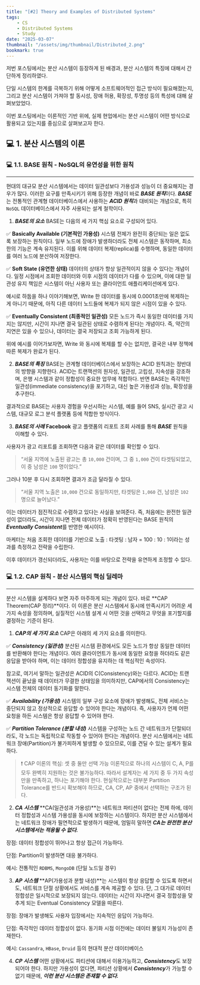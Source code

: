 ```yaml
---
title: "[#2] Theory and Examples of Distributed Systems"
tags:
    - CS
    - Distributed Systems
    - Study
date: "2025-03-07"
thumbnail: "/assets/img/thumbnail/Distributed_2.png"
bookmark: true
---
```


저번 포스팅에서는 분산 시스템이 등장하게 된 배경과, 분산 시스템의 특징에 대해서 간단하게 정리하였다.

단일 시스템의 한계를 극복하기 위해 어떻게 소프트웨어적인 접근 방식이 필요해졌는지, 그리고 분산 시스템이 가져야 할 동시성, 장애 허용, 확장성, 투명성 등의 특성에 대해 살펴보았었다.

이번 포스팅에서는 이론적인 기반 위에, 실제 현업에서는 분산 시스템이 어떤 방식으로 활용되고 있는지를 중심으로 살펴보고자 한다.


## 💻 1. 분산 시스템의 이론

### 💻 1.1. BASE 원칙 - NoSQL의 유연성을 위한 원칙
---
현대의 대규모 분산 시스템에서는 데이터 일관성보다 가용성과 성능이 더 중요해지는 경우가 많다. 이러한 요구를 만족시키기 위해 등장한 개념이 바로 ***BASE 원칙***이다. ***BASE***는 전통적인 관계형 데이터베이스에서 사용하는 ***ACID 원칙***과 대비되는 개념으로, 특히 `NoSQL` 데이터베이스에서 자주 사용되는 설계 철학이다.

1. ***BASE의 요소***
BASE는 다음의 세 가지 핵심 요소로 구성되어 있다.

✅ **Basically Available (기본적인 가용성)**
시스템 전체가 완전히 중단되는 일은 없도록 보장하는 원칙이다. 일부 노드에 장애가 발생하더라도 전체 시스템은 동작하며, 최소한의 기능은 계속 유지된다. 이를 위해 데이터 복제(replica)를 수행하며, 동일한 데이터를 여러 노드에 분산하여 저장한다.

✅ **Soft State (유연한 상태)**
데이터의 상태가 항상 일관적이지 않을 수 있다는 개념이다. 일정 시점에서 조회한 데이터와 이후 시점의 데이터가 다를 수 있으며, 이에 대한 일관성 유지 책임은 시스템이 아닌 사용자 또는 클라이언트 애플리케이션에게 있다.

예시로 하둡을 하나 이야기해보면, Write 한 데이터를 동시에 0.0001초만에 복제하는게 아니기 때문에, 아직 다른 데이터 노드들에 복제가 되지 않은 시점이 있을 수 있다.

✅ **Eventually Consistent (최종적인 일관성)**
모든 노드가 즉시 동일한 데이터를 가지지는 않지만, 시간이 지나면 결국 일관된 상태로 수렴하게 된다는 개념이다. 즉, 약간의 지연은 있을 수 있으나, 데이터는 결국 저장되고 조회 가능하게 된다.

위에 예시를 이어가보자면, Write 와 동시에 복제를 할 수는 없지만, 결국은 내부 정책에 따른 복제가 완료가 된다.

2. ***BASE의 특징***
BASE는 관계형 데이터베이스에서 보장하는 ACID 원칙과는 정반대의 방향을 지향한다.
ACID는 트랜잭션의 원자성, 일관성, 고립성, 지속성을 강조하며, 은행 시스템과 같이 정합성이 중요한 업무에 적합하다.
반면 BASE는 즉각적인 일관성(immediate consistency)을 포기하고, 대신 높은 가용성과 성능, 확장성을 추구한다.

결과적으로 BASE는 사용자 경험을 우선시하는 시스템, 예를 들어 SNS, 실시간 광고 시스템, 대규모 로그 분석 플랫폼 등에 적합한 방식이다.

3. ***BASE의 사례***
**Facebook** 광고 플랫폼의 리포트 조회 사례를 통해 ***BASE*** 원칙을 이해할 수 있다.

사용자가 광고 리포트를 조회하면 다음과 같은 데이터를 확인할 수 있다.

> “서울 지역에 노출된 광고는 총 `10,000` 건이며, 그 중 `1,000` 건이 타겟팅되었고, 이 중 남성은 `100` 명이었다.”

그러나 10분 후 다시 조회하면 결과가 조금 달라질 수 있다.

> “서울 지역 노출은 `10,000` 건으로 동일하지만, 타겟팅은 `1,060` 건, 남성은 `102` 명으로 늘어났다.”

이는 데이터가 점진적으로 수렴하고 있다는 사실을 보여준다. 즉, 처음에는 완전한 일관성이 없더라도, 시간이 지나면 전체 데이터가 정확히 반영된다는 BASE 원칙의 ***Eventually Consistent***를 반영한 예시이다.

마케터는 처음 조회한 데이터를 기반으로 노출 : 타겟팅 : 남자 = 100 : 10 : 1이라는 성과를 측정하고 전략을 수립한다.

이후 데이터가 갱신되더라도, 사용자는 이를 바탕으로 전략을 유연하게 조정할 수 있다.


### 💻 1.2. CAP 원칙 - 분산 시스템의 핵심 딜레마
---
분산 시스템을 설계하다 보면 자주 마주하게 되는 개념이 있다. 바로 **CAP Theorem(CAP 정리)**이다. 이 이론은 분산 시스템에서 동시에 만족시키기 어려운 세 가지 속성을 정의하며, 실질적인 시스템 설계 시 어떤 것을 선택하고 무엇을 포기할지를 결정하는 기준이 된다.

1. ***CAP의 세 가지 요소***
CAP은 아래의 세 가지 요소를 의미한다.

✅ ***Consistency (일관성)***
분산된 시스템 환경에서도 모든 노드가 항상 동일한 데이터를 반환해야 한다는 개념이다.
여러 클라이언트가 동시에 동일한 요청을 하더라도 같은 응답을 받아야 하며, 이는 데이터 정합성을 유지하는 데 핵심적인 속성이다.

참고로, 여기서 말하는 일관성은 ACID의 C(Consistency)와는 다르다. ACID는 트랜잭션이 끝났을 때 데이터가 무결한 상태임을 의미하지만, CAP에서의 Consistency는 시스템 전체의 데이터 동기화를 말한다.

✅ ***Availability (가용성)***
시스템의 일부 구성 요소에 장애가 발생해도, 전체 서비스는 중단되지 않고 정상적으로 응답할 수 있어야 한다는 개념이다.
즉, 사용자가 언제 어떤 요청을 하든 시스템은 항상 응답할 수 있어야 한다.

✅ ***Partition Tolerance (분할 내성)***
시스템을 구성하는 노드 간 네트워크가 단절되더라도, 각 노드는 독립적으로 작동할 수 있어야 한다는 개념이다.
분산 시스템에서는 네트워크 장애(Partition)가 불가피하게 발생할 수 있으므로, 이를 견딜 수 있는 설계가 필요하다.

> ❗ CAP 이론의 핵심: 셋 중 둘만 선택 가능
> 이론적으로 하나의 시스템이 C, A, P를 모두 완벽히 지원하는 것은 불가능하다.
> 따라서 설계자는 세 가지 중 두 가지 속성만을 만족하고, 하나는 포기해야 한다.
> 현실적으로는 대부분 Partition Tolerance를 반드시 확보해야 하므로, CA, CP, AP 중에서 선택하는 구조가 된다.

2. ***CA 시스템***
**CA(일관성과 가용성)**는 네트워크 파티션이 없다는 전제 하에, 데이터 정합성과 시스템 가용성을 동시에 보장하는 시스템이다.
하지만 분산 시스템에서는 네트워크 장애가 필연적으로 발생하기 때문에, 엄밀히 말하면 ***CA는 완전한 분산 시스템에서는 적용될 수 없다.***

장점: 데이터 정합성이 뛰어나고 항상 접근이 가능하다.

단점: Partition이 발생하면 대응 불가하다.

예시: 전통적인 `RDBMS`, `MongoDB` (단일 노드일 경우)

3. ***AP 시스템***
**AP(가용성과 분할 내성)**는 시스템이 항상 응답할 수 있도록 하면서도, 네트워크 단절 상황에서도 서비스를 계속 제공할 수 있다.
단, 그 대가로 데이터 정합성은 일시적으로 보장되지 않는다. 데이터는 시간이 지나면서 결국 정합성을 맞추게 되는 Eventual Consistency 모델을 따른다.

장점: 장애가 발생해도 사용자 입장에서는 지속적인 응답이 가능하다.

단점: 즉각적인 데이터 정합성이 없다. 동기화 시점 이전에는 데이터 불일치 가능성이 존재한다.

예시: `Cassandra`, `HBase`, `Druid` 등의 현대적 분산 데이터베이스

4. ***CP 시스템***
어떤 상황에서도 파티션에 대해서 이용가능하고, ***Consistency***도 보장되어야 한다.
하지만 가용성이 없다면, 파티션 상황에서 ***Consistency***가 가능할 수 없기 때문에, ***이런 분산 시스템은 존재할 수 없다.***


